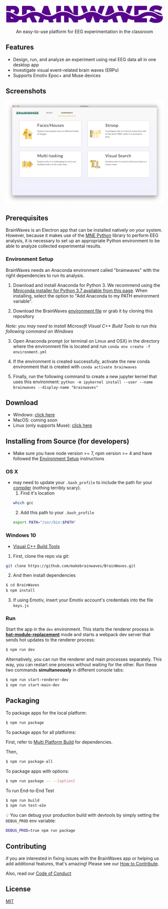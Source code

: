 <p align="center">
  <img alt="banner" src="app_logo.png" width="600">
</p>
<p align="center" href="">
  An easy-to-use platform for EEG experimentation in the classroom
</p>

## Features

- Design, run, and analyze an experiment using real EEG data all in one desktop
  app
- Investigate visual event-related brain waves (ERPs)
- Supports Emotiv Epoc+ and Muse devices

## Screenshots

<p align="center">
  <img src="app_home.png" width="600">
</p>

## Prerequisites

BrainWaves is an Electron app that can be installed natively on your system. However, because it makes use of the [MNE Python](https://martinos.org/mne/stable/index.html) library to perform EEG analysis, it is necessary to set up an appropriate Python environment to be able to analyze collected experimental results.

### Environment Setup

BrainWaves needs an Anaconda environment called "brainwaves" with the right
dependencies to run its analysis.

1. Download and install Anaconda for Python 3. We recommend using the
   [Miniconda installer for Python 3.7 available from this page](https://conda.io/miniconda.html). When installing, select the option to "Add Anaconda to my PATH environment variable".

2. Download the BrainWaves
   [environment file](https://github.com/makebrainwaves/BrainWaves/releases/download/v0.8.1/environment.yml)
   or grab it by cloning this repository

_Note: you may need to install Microsoft Visual C++ Build Tools to run this
following command on Windows_

3. Open Anaconda prompt (or terminal on Linux and OSX) in the directory where
   the environment file is located and run `conda env create -f environment.yml`

4. If the environment is created successfully, activate the new conda environment that is created with `conda activate brainwaves`

5. Finally, run the following command to create a new jupyter kernel that uses this environment:
   `python -m ipykernel install --user --name brainwaves --display-name "brainwaves"`

## Download

- Windows:
  [click here](https://github.com/makebrainwaves/BrainWaves/releases/download/v0.8.1/BrainWaves.Setup.0.8.1.exe)
- MacOS: coming soon
- Linux (only supports Muse):
  [click here](https://github.com/makebrainwaves/BrainWaves/releases/download/v0.7.5/BrainWaves_0.7.4_amd64.deb)

## Installing from Source (for developers)

- Make sure you have node version >= 7, npm version >= 4 and have followed the [Environment Setup](https://github.com/makebrainwaves/BrainWaves#environment-setup) instructions

### OS X

- may need to update your `.bash_profile` to include the path for your
  [compiler](https://github.com/sandeepmistry/node-xpc-connection/issues/2)
  (nothing terribly scary).
  1. Find it's location
  ```bash
  which gcc
  ```
  2. Add this path to your `.bash_profile`
  ```bash
  export PATH="/usr/bin:$PATH"
  ```

### Windows 10

- [Visual C++ Build Tools](https://visualstudio.microsoft.com/thank-you-downloading-visual-studio/?sku=BuildTools&rel=15)

1. First, clone the repo via git:

```bash
git clone https://github.com/makebrainwaves/BrainWaves.git
```

2. And then install dependencies

```bash
$ cd BrainWaves
$ npm install
```

3. If using Emotiv, insert your Emotiv account's credentials into the file
   `keys.js`

### Run

Start the app in the `dev` environment. This starts the renderer process in
[**hot-module-replacement**](https://webpack.js.org/guides/hmr-react/) mode and
starts a webpack dev server that sends hot updates to the renderer process:

```bash
$ npm run dev
```

Alternatively, you can run the renderer and main processes separately. This way,
you can restart one process without waiting for the other. Run these two
commands **simultaneously** in different console tabs:

```bash
$ npm run start-renderer-dev
$ npm run start-main-dev
```

## Packaging

To package apps for the local platform:

```bash
$ npm run package
```

To package apps for all platforms:

First, refer to
[Multi Platform Build](https://www.electron.build/multi-platform-build) for
dependencies.

Then,

```bash
$ npm run package-all
```

To package apps with options:

```bash
$ npm run package -- --[option]
```

To run End-to-End Test

```bash
$ npm run build
$ npm run test-e2e
```

:bulb: You can debug your production build with devtools by simply setting the
`DEBUG_PROD` env variable:

```bash
DEBUG_PROD=true npm run package
```

## Contributing

if you are interested in fixing issues with the BrainWaves app or helping us add additional features, that's amazing! Please see our [How to Contribute](https://github.com/makebrainwaves/BrainWaves/blob/master/CONTRIBUTING.md).

Also, read our [Code of Conduct](https://github.com/makebrainwaves/BrainWaves/blob/master/CODE_OF_CONDUCT.md)

## License

[MIT](https://github.com/makebrainwaves/BrainWaves/blob/master/LICENSE)
